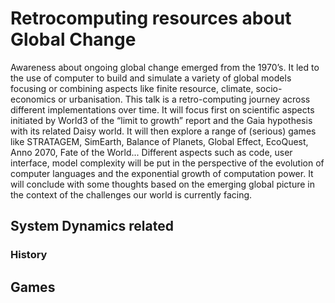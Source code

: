 # Retrocomputing resources about Global Change

Awareness about ongoing global change emerged  from the 1970’s. It led to the use of computer to build 
and simulate a variety of global models focusing or combining aspects like finite resource, climate, 
socio-economics or urbanisation. This talk is a retro-computing journey across different implementations over time. 
It will focus first on scientific aspects initiated by World3 of the “limit to growth” report and the Gaia hypothesis 
with its related Daisy world.  It will then explore a range of (serious) games 
like STRATAGEM, SimEarth, Balance of Planets, Global Effect, EcoQuest, Anno 2070, Fate of the World...
Different aspects such as code, user interface, model complexity will be put in the perspective of 
the evolution of computer languages and the exponential growth of computation power. 
It will conclude with some thoughts based on the emerging global picture in the context of the challenges 
our world is currently facing.


## System Dynamics related

### History

## Games
